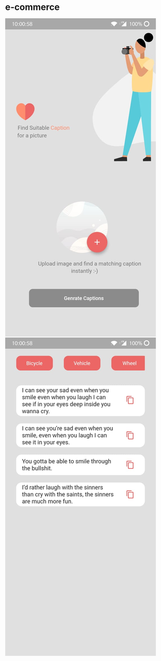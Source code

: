 # e-commerce

![alt text](https://github.com/vanshbhasin157/Captioner/blob/master/captioner1.jpeg)
![alt text](https://github.com/vanshbhasin157/Captioner/blob/master/captioner2.jpeg)

